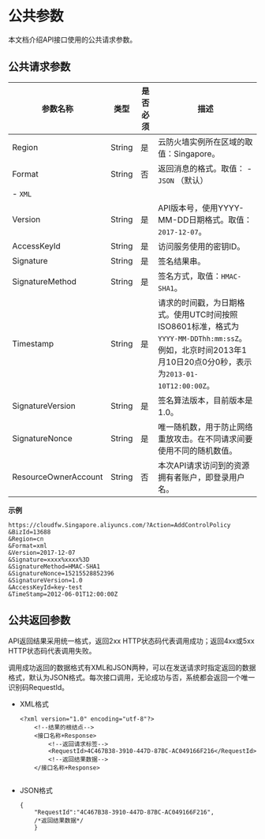 # 公共参数

本文档介绍API接口使用的公共请求参数。

## 公共请求参数

|参数名称|类型|是否必须|描述|
|----|--|----|--|
|Region|String|是|云防火墙实例所在区域的取值：Singapore。|
|Format|String|否|返回消息的格式。取值： -   `JSON` （默认）
-   `XML` |
|Version|String|是|API版本号，使用YYYY-MM-DD日期格式。取值：`2017-12-07`。|
|AccessKeyId|String|是|访问服务使用的密钥ID。|
|Signature|String|是|签名结果串。|
|SignatureMethod|String|是|签名方式，取值：`HMAC-SHA1`。|
|Timestamp|String|是|请求的时间戳，为日期格式。使用UTC时间按照 ISO8601标准，格式为`YYYY-MM-DDThh:mm:ssZ`。例如，北京时间2013年1月10日20点0分0秒，表示为`2013-01-10T12:00:00Z`。|
|SignatureVersion|String|是|签名算法版本，目前版本是1.0。|
|SignatureNonce|String|是|唯一随机数，用于防止网络重放攻击。在不同请求间要使用不同的随机数值。|
|ResourceOwnerAccount|String|否|本次API请求访问到的资源拥有者账户，即登录用户名。|

**示例**

```
https://cloudfw.Singapore.aliyuncs.com/?Action=AddControlPolicy
&​BizId=13688
​&Region=cn
&Format=xml
&Version=2017-12-07
&Signature=xxxx%xxxx%3D
&SignatureMethod=HMAC-SHA1
&SignatureNonce=15215528852396
&SignatureVersion=1.0
&AccessKeyId=key-test
&TimeStamp=2012-06-01T12:00:00Z
```

## 公共返回参数

API返回结果采用统一格式，返回2xx HTTP状态码代表调用成功；返回4xx或5xx HTTP状态码代表调用失败。

调用成功返回的数据格式有XML和JSON两种，可以在发送请求时指定返回的数据格式，默认为JSON格式。每次接口调用，无论成功与否，系统都会返回一个唯一识别码RequestId。

-   XML格式

    ```
    <?xml version="1.0" encoding="utf-8"?> 
        <!--结果的根结点-->
        <接口名称+Response>
            <!--返回请求标签-->
            <RequestId>4C467B38-3910-447D-87BC-AC049166F216</RequestId>
            <!--返回结果数据-->
        </接口名称+Response>
                        
    ```

-   JSON格式

    ```
    {
        "RequestId":"4C467B38-3910-447D-87BC-AC049166F216",
        /*返回结果数据*/
        }
    ```


